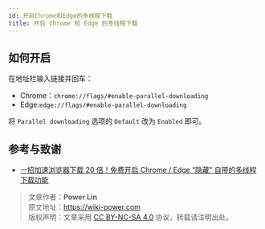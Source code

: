 ```yaml
---
id: 开启Chrome和Edge的多线程下载
title: 开启 Chrome 和 Edge 的多线程下载
---
```


## 如何开启

在地址栏输入链接并回车：

- Chrome：`chrome://flags/#enable-parallel-downloading`
- Edge:`edge://flags/#enable-parallel-downloading`

将 `Parallel downloading` 选项的 `Default` 改为 `Enabled` 即可。

## 参考与致谢 

- [一招加速浏览器下载 20 倍！免费开启 Chrome / Edge “隐藏” 自带的多线程下载功能](https://www.iplaysoft.com/chrome-parallel-download.html)

> 文章作者：**Power Lin**  
> 原文地址：<https://wiki-power.com>  
> 版权声明：文章采用 [CC BY-NC-SA 4.0](https://creativecommons.org/licenses/by/4.0/deed.zh) 协议，转载请注明出处。